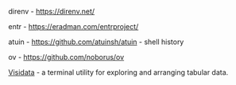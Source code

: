 direnv - https://direnv.net/

entr - https://eradman.com/entrproject/

atuin - https://github.com/atuinsh/atuin - shell history

ov - https://github.com/noborus/ov

[Visidata](https://www.visidata.org/man/) - a terminal utility for exploring and arranging tabular data.
